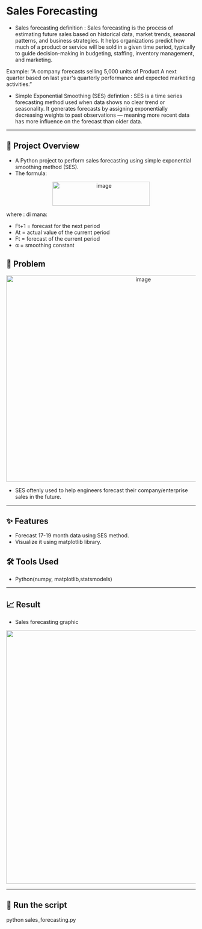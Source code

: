 # Sales Forecasting
- Sales forecasting definition : Sales forecasting is the process of estimating future sales based on historical data, market trends, seasonal patterns, and business strategies. It helps organizations predict how much of a product or service will be sold in a given time period, typically to guide decision-making in budgeting, staffing, inventory management, and marketing.

Example: “A company forecasts selling 5,000 units of Product A next quarter based on last year's quarterly performance and expected marketing activities.”

- Simple Exponential Smoothing (SES) defintion : SES is a time series forecasting method used when data shows no clear trend or seasonality. It generates forecasts by assigning exponentially decreasing weights to past observations — meaning more recent data has more influence on the forecast than older data.

---

## 📌 Project Overview
- A Python project to perform sales forecasting using simple exponential smoothing method (SES).
- The formula:
  
<p align="center">
  <img width="259" height="64" alt="image" src="https://github.com/user-attachments/assets/28370928-1464-4dc4-b71b-5e947314a514" />
</p>

where : di mana:
- Ft+1 = forecast for the next period
- At = actual value of the current period
- Ft = forecast of the current period
- α = smoothing constant

## 🧩 Problem
<p align="center">
  <img width="713" height="549" alt="image" src="https://github.com/user-attachments/assets/2ca3f8a4-e71b-4b2d-955d-b2298c1f25e1" />
</p>


- SES oftenly used to help engineers forecast their company/enterprise sales in the future.

---

## ✨ Features

- Forecast 17-19 month data using SES method.
- Visualize it using matplotlib library.


## 🛠 Tools Used

- Python(numpy, matplotlib,statsmodels)

---

## 📈 Result 

- Sales forecasting graphic 
<p align="center">
  <img width="1224" height="674" alt="image" src="https://github.com/user-attachments/assets/99a587c0-1d54-45cf-a340-5a77cbabe9f5" />
</p>

---

## 🚀 Run the script

python sales_forecasting.py
